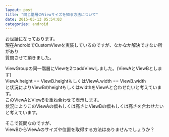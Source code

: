 ```yaml
---
layout: post
title: "同じ階層のViewサイズを知る方法について"
date: 2015-05-13 05:54:03
categories: android
---
```

<p>お世話になっております。<br>
現在AndroidでCustomViewを実装しているのですが、なかなか解決できない所があり<br>
質問させて頂きました。</p>

<p>ViewGroupの同一階層にViewを2つaddViewしました。(ViewAとViewBとします)<br>
ViewA.height == ViewB.heightもしくはViewA.width == ViewB.width<br>
と状況によりViewBのheightもしくはwidthをViewAと合わせたいと考えています。<br>
このViewAとViewBを重ね合わせて表示します。<br>
状況によりこのViewAの幅もしくは高さにViewBの幅もしくは高さを合わせたいと考えています。</p>

<p>そこで質問なのですが、<br>
ViewBからViewAのサイズや位置を取得する方法はありませんでしょうか？</p>
